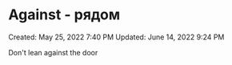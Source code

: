 # Against - рядом

Created: May 25, 2022 7:40 PM
Updated: June 14, 2022 9:24 PM

Don't lean against the door